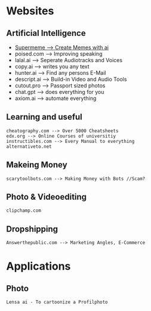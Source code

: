 # Websites
## Artificial Intelligence
- [Supermeme --> Create Memes with ai](https://www.Supermeme.ai/)
- poised.com --> Improving speaking
- lalal.ai --> Seperate Audiotracks and Voices
- copy.ai --> writes you any text
- hunter.ai --> Find any persons E-Mail
- descript.ai --> Build-in Video and Audio Tools
- cutout.pro --> Passport sized photos
- chat.gpt --> does everything for you
- axiom.ai --> automate everything
## Learning and useful
    cheatography.com --> Over 5000 Cheatsheets
    edx.org --> Online Courses of universitiy
    instructibles.com --> Every Manual to everything
    alternativeto.net
## Makeing Money
    scarytoolbots.com --> Making Money with Bots //Scam?
## Photo & Videoediting
    clipchamp.com
## Dropshipping
    Answerthepublic.com --> Marketing Angles, E-Commerce
# Applications
## Photo
    Lensa ai - To cartoonize a Profilphoto

    